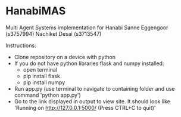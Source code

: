 # HanabiMAS
Multi Agent Systems implementation for Hanabi
Sanne Eggengoor (s3757994)
Nachiket Desai (s3713547)

Instructions:
- Clone repository on a device with python
- If you do not have python libraries flask and numpy installed:
  - open terminal
  - pip install flask
  - pip install numpy
- Run app.py (use terminal to navigate to containing folder and use command 'python app.py')
- Go to the link displayed in output to view site. It should look like 'Running on http://127.0.0.1:5000/ (Press CTRL+C to quit)'

